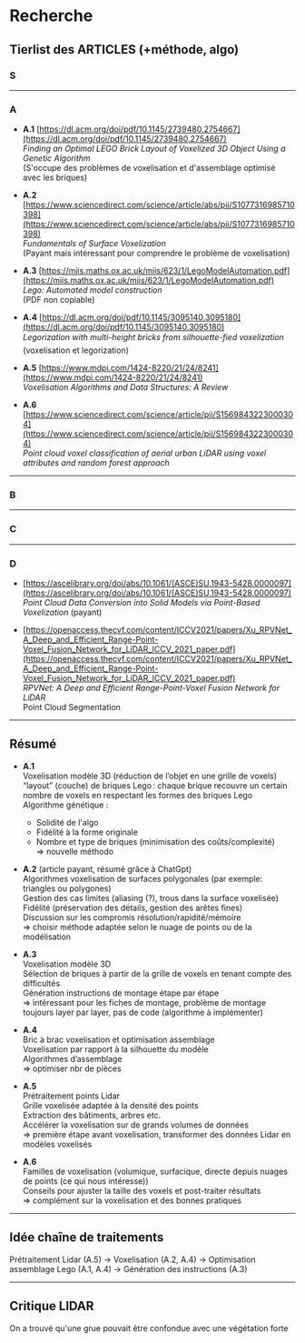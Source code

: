 # Recherche

## Tierlist des ARTICLES (+méthode, algo)

### S

---

### A

- **A.1** [https://dl.acm.org/doi/pdf/10.1145/2739480.2754667](https://dl.acm.org/doi/pdf/10.1145/2739480.2754667)  
  *Finding an Optimal LEGO Brick Layout of Voxelized 3D Object Using a Genetic Algorithm*  
  (S'occupe des problèmes de voxelisation et d'assemblage optimisé avec les briques)

- **A.2** [https://www.sciencedirect.com/science/article/abs/pii/S1077316985710398](https://www.sciencedirect.com/science/article/abs/pii/S1077316985710398)  
  *Fundamentals of Surface Voxelization*  
  (Payant mais intéressant pour comprendre le problème de voxelisation)

- **A.3** [https://miis.maths.ox.ac.uk/miis/623/1/LegoModelAutomation.pdf](https://miis.maths.ox.ac.uk/miis/623/1/LegoModelAutomation.pdf)  
  *Lego: Automated model construction*  
  (PDF non copiable)

- **A.4** [https://dl.acm.org/doi/pdf/10.1145/3095140.3095180](https://dl.acm.org/doi/pdf/10.1145/3095140.3095180)  
  *Legorization with multi-height bricks from silhouette-fied voxelization*  
  (voxelisation et legorization)

- **A.5** [https://www.mdpi.com/1424-8220/21/24/8241](https://www.mdpi.com/1424-8220/21/24/8241)  
  *Voxelisation Algorithms and Data Structures: A Review*

- **A.6** [https://www.sciencedirect.com/science/article/pii/S1569843223000304](https://www.sciencedirect.com/science/article/pii/S1569843223000304)  
  *Point cloud voxel classification of aerial urban LiDAR using voxel attributes and random forest approach*

---

### B



---

### C



---

### D

- [https://ascelibrary.org/doi/abs/10.1061/(ASCE)SU.1943-5428.0000097](https://ascelibrary.org/doi/abs/10.1061/(ASCE)SU.1943-5428.0000097)  
  *Point Cloud Data Conversion into Solid Models via Point-Based Voxelization* (payant)

- [https://openaccess.thecvf.com/content/ICCV2021/papers/Xu_RPVNet_A_Deep_and_Efficient_Range-Point-Voxel_Fusion_Network_for_LiDAR_ICCV_2021_paper.pdf](https://openaccess.thecvf.com/content/ICCV2021/papers/Xu_RPVNet_A_Deep_and_Efficient_Range-Point-Voxel_Fusion_Network_for_LiDAR_ICCV_2021_paper.pdf)  
  *RPVNet: A Deep and Efficient Range-Point-Voxel Fusion Network for LiDAR*  
  Point Cloud Segmentation

---

## Résumé

- **A.1**  
  Voxelisation modèle 3D (réduction de l’objet en une grille de voxels)  
  “layout” (couche) de briques Lego : chaque brique recouvre un certain nombre de voxels en respectant les formes des briques Lego  
  Algorithme génétique :  
    - Solidité de l'algo  
    - Fidélité à la forme originale  
    - Nombre et type de briques (minimisation des coûts/complexité)  
  => nouvelle méthodo

- **A.2** (article payant, résumé grâce à ChatGpt)  
  Algorithmes voxelisation de surfaces polygonales (par exemple: triangles ou polygones)  
  Gestion des cas limites (aliasing (?), trous dans la surface voxelisée)  
  Fidélité (préservation des détails, gestion des arêtes fines)  
  Discussion sur les compromis résolution/rapidité/mémoire  
  => choisir méthode adaptée selon le nuage de points ou de la modélisation

- **A.3**  
  Voxelisation modèle 3D  
  Sélection de briques à partir de la grille de voxels en tenant compte des difficultés  
  Génération instructions de montage étape par étape  
  => intéressant pour les fiches de montage, problème de montage toujours layer par layer, pas de code (algorithme à implémenter)

- **A.4**  
  Bric à brac voxelisation et optimisation assemblage  
  Voxelisation par rapport à la silhouette du modèle  
  Algorithmes d’assemblage  
  => optimiser nbr de pièces

- **A.5**  
  Prétraitement points Lidar  
  Grille voxelisée adaptée à la densité des points  
  Extraction des bâtiments, arbres etc.  
  Accélérer la voxelisation sur de grands volumes de données  
  => première étape avant voxelisation, transformer des données Lidar en modèles voxelisés

- **A.6**  
  Familles de voxelisation (volumique, surfacique, directe depuis nuages de points (ce qui nous intéresse))  
  Conseils pour ajuster la taille des voxels et post-traiter résultats  
  => complément sur la voxelisation et des bonnes pratiques

---

## Idée chaîne de traitements

Prétraitement Lidar (A.5) → Voxelisation (A.2, A.4) → Optimisation assemblage Lego (A.1, A.4) → Génération des instructions (A.3)

---

## Critique LIDAR

On a trouvé qu'une grue pouvait être confondue avec une végétation forte







